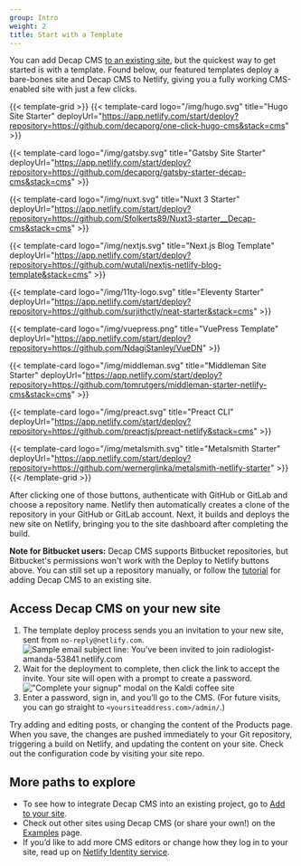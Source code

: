 ```yaml
---
group: Intro
weight: 2
title: Start with a Template
---
```

You can add Decap CMS [to an existing site](/docs/add-to-your-site/), but the quickest way to get started is with a template.  Found below, our featured templates deploy a bare-bones site and Decap CMS to Netlify, giving you a fully working CMS-enabled site with just a few clicks.

{{< template-grid >}}
{{< template-card logo="/img/hugo.svg" title="Hugo Site Starter" deployUrl="https://app.netlify.com/start/deploy?repository=https://github.com/decaporg/one-click-hugo-cms&stack=cms" >}}

{{< template-card logo="/img/gatsby.svg" title="Gatsby Site Starter" deployUrl="https://app.netlify.com/start/deploy?repository=https://github.com/decaporg/gatsby-starter-decap-cms&stack=cms" >}}

{{< template-card logo="/img/nuxt.svg" title="Nuxt 3 Starter" deployUrl="https://app.netlify.com/start/deploy?repository=https://github.com/Sfolkerts89/Nuxt3-starter__Decap-cms&stack=cms" >}}

{{< template-card logo="/img/nextjs.svg" title="Next.js Blog Template" deployUrl="https://app.netlify.com/start/deploy?repository=https://github.com/wutali/nextjs-netlify-blog-template&stack=cms" >}}

{{< template-card logo="/img/11ty-logo.svg" title="Eleventy Starter" deployUrl="https://app.netlify.com/start/deploy?repository=https://github.com/surjithctly/neat-starter&stack=cms" >}}

{{< template-card logo="/img/vuepress.png" title="VuePress Template" deployUrl="https://app.netlify.com/start/deploy?repository=https://github.com/NdagiStanley/VueDN" >}}

{{< template-card logo="/img/middleman.svg" title="Middleman Site Starter" deployUrl="https://app.netlify.com/start/deploy?repository=https://github.com/tomrutgers/middleman-starter-netlify-cms&stack=cms" >}}

{{< template-card logo="/img/preact.svg" title="Preact CLI" deployUrl="https://app.netlify.com/start/deploy?repository=https://github.com/preactjs/preact-netlify&stack=cms" >}}

{{< template-card logo="/img/metalsmith.svg" title="Metalsmith Starter" deployUrl="https://app.netlify.com/start/deploy?repository=https://github.com/wernerglinka/metalsmith-netlify-starter" >}}
{{< /template-grid >}}

After clicking one of those buttons, authenticate with GitHub or GitLab and choose a repository name. Netlify then automatically creates a clone of the repository in your GitHub or GitLab account. Next, it builds and deploys the new site on Netlify, bringing you to the site dashboard after completing the build.

**Note for Bitbucket users:** Decap CMS supports Bitbucket repositories, but Bitbucket's permissions won't work with the Deploy to Netlify buttons above. You can still set up a repository manually, or follow the [tutorial](/docs/add-to-your-site) for adding Decap CMS to an existing site.

## Access Decap CMS on your new site

1. The template deploy process sends you an invitation to your new site, sent from `no-reply@netlify.com`.
   ![Sample email subject line: You've been invited to join radiologist-amanda-53841.netlify.com](https://www.decapcms.org/img/email-subject.png?raw=true)
2. Wait for the deployment to complete, then click the link to accept the invite. Your site will open with a prompt to create a password.
   !["Complete your signup" modal on the Kaldi coffee site](https://www.decapcms.org/img/create-password.png?raw=true)
3. Enter a password, sign in, and you’ll go to the CMS. (For future visits, you can go straight to `<yoursiteaddress.com>/admin/`.)

Try adding and editing posts, or changing the content of the Products page. When you save, the changes are pushed immediately to your Git repository, triggering a build on Netlify, and updating the content on your site. Check out the configuration code by visiting your site repo.

## More paths to explore

* To see how to integrate Decap CMS into an existing project, go to [Add to your site](/docs/add-to-your-site/).
* Check out other sites using Decap CMS (or share your own!) on the [Examples](/docs/examples/) page.
* If you’d like to add more CMS editors or change how they log in to your site, read up on [Netlify Identity service](https://www.netlify.com/docs/identity).
